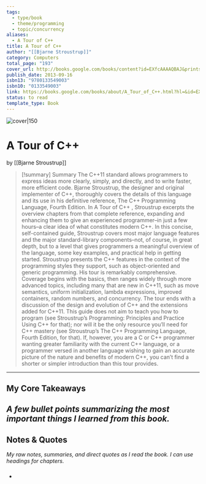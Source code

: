 ```yaml
---
tags:
  - type/book
  - theme/programming
  - topic/concurrency
aliases:
  - A Tour of C++
title: A Tour of C++
author: "[[Bjarne Stroustrup]]"
category: Computers
total_page: "193"
cover_url: http://books.google.com/books/content?id=EXfcAAAAQBAJ&printsec=frontcover&img=1&zoom=1&edge=curl&source=gbs_api
publish_date: 2013-09-16
isbn13: "9780133549003"
isbn10: "0133549003"
link: https://books.google.com/books/about/A_Tour_of_C++.html?hl=&id=EXfcAAAAQBAJ
status: to read
template_type: Book
---
```

![cover|150](http://books.google.com/books/content?id=EXfcAAAAQBAJ&printsec=frontcover&img=1&zoom=1&edge=curl&source=gbs_api)

# A Tour of C++
by [[Bjarne Stroustrup]]

> [!summary] Summary
> The C++11 standard allows programmers to express ideas more clearly, simply, and directly, and to write faster, more efficient code. Bjarne Stroustrup, the designer and original implementer of C++, thoroughly covers the details of this language and its use in his definitive reference, The C++ Programming Language, Fourth Edition. In A Tour of C++ , Stroustrup excerpts the overview chapters from that complete reference, expanding and enhancing them to give an experienced programmer–in just a few hours–a clear idea of what constitutes modern C++. In this concise, self-contained guide, Stroustrup covers most major language features and the major standard-library components–not, of course, in great depth, but to a level that gives programmers a meaningful overview of the language, some key examples, and practical help in getting started. Stroustrup presents the C++ features in the context of the programming styles they support, such as object-oriented and generic programming. His tour is remarkably comprehensive. Coverage begins with the basics, then ranges widely through more advanced topics, including many that are new in C++11, such as move semantics, uniform initialization, lambda expressions, improved containers, random numbers, and concurrency. The tour ends with a discussion of the design and evolution of C++ and the extensions added for C++11. This guide does not aim to teach you how to program (see Stroustrup’s Programming: Principles and Practice Using C++ for that); nor will it be the only resource you’ll need for C++ mastery (see Stroustrup’s The C++ Programming Language, Fourth Edition, for that). If, however, you are a C or C++ programmer wanting greater familiarity with the current C++ language, or a programmer versed in another language wishing to gain an accurate picture of the nature and benefits of modern C++, you can’t find a shorter or simpler introduction than this tour provides.

---

## My Core Takeaways
_A few bullet points summarizing the most important things I learned from this book._
- 

## Notes & Quotes
_My raw notes, summaries, and direct quotes as I read the book. I can use headings for chapters._

### 
-